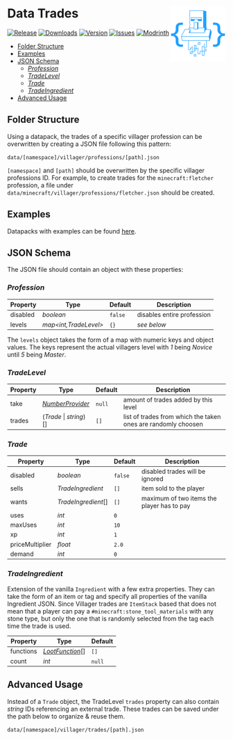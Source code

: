 [ISSUES]: https://github.com/PssbleTrngle/DataTrades/issues

[DOWNLOAD]: https://www.curseforge.com/minecraft/mc-mods/data-trades/files

[CURSEFORGE]: https://www.curseforge.com/minecraft/mc-mods/data-trades

[MODRINTH]: https://modrinth.com/mod/data-trades

# Data Trades <!-- modrinth_exclude.start --> <img src="https://raw.githubusercontent.com/PssbleTrngle/DataTrades/1.19/common/src/main/resources/assets/data_trades/icon.svg" align="right" height="128" />

[![Release](https://img.shields.io/github/v/release/PssbleTrngle/DataTrades?label=Version&sort=semver)][DOWNLOAD]
[![Downloads](https://cf.way2muchnoise.eu/full_890866_downloads.svg)][CURSEFORGE]
[![Version](https://cf.way2muchnoise.eu/versions/890866.svg)][DOWNLOAD]
[![Issues](https://img.shields.io/github/issues/PssbleTrngle/DataTrades?label=Issues)][ISSUES]
[![Modrinth](https://img.shields.io/modrinth/dt/nm1MuVrD?color=green&logo=modrinth&logoColor=green)][MODRINTH]

* [Folder Structure](#folder-structure)
* [Examples](#examples)
* [JSON Schema](#json-schema)
    + [*Profession*](#profession)
    + [*TradeLevel*](#tradelevel)
    + [*Trade*](#trade)
    + [*TradeIngredient*](#tradeingredient)
* [Advanced Usage](#advanced-usage)

<!-- modrinth_exclude.end -->

## Folder Structure

Using a datapack, the trades of a specific villager profession can be overwritten by creating a JSON file following this
pattern:

```
data/[namespace]/villager/professions/[path].json
```

`[namespace]` and `[path]` should be overwritten by the specific villager professions ID.
For example, to create trades for the `minecraft:fletcher` profession,
a file under `data/minecraft/villager/professions/fletcher.json` should be created.

## Examples

Datapacks with examples can be found [here](https://github.com/PssbleTrngle/DataTrades/tree/1.19/datapacks).

## JSON Schema

The JSON file should contain an object with these properties:

### *Profession*

| Property | Type                  | Default | Description                |
|----------|-----------------------|---------|----------------------------|
| disabled | *boolean*             | `false` | disables entire profession |
| levels   | *map<int,TradeLevel>* | `{}`    | *see below*                |

The `levels` object takes the form of a map with numeric keys and object values.
The keys represent the actual villagers level with *1* being *Novice* until *5* being *Master*.

### *TradeLevel*

| Property | Type                                                                                  | Default | Description                                                   |
|----------|---------------------------------------------------------------------------------------|---------|---------------------------------------------------------------|
| take     | *[NumberProvider](https://minecraft.fandom.com/wiki/Configured_feature/int_provider)* | `null`  | amount of trades added by this level                          |
| trades   | (*Trade* \| *string*)[]                                                               | `[]`    | list of trades from which the taken ones are randomly choosen |

### *Trade*

| Property        | Type                | Default | Description                                |
|-----------------|---------------------|---------|--------------------------------------------|
| disabled        | *boolean*           | `false` | disabled trades will be ignored            |
| sells           | *TradeIngredient*   | `[]`    | item sold to the player                    |
| wants           | *TradeIngredient*[] | `[]`    | maximum of two items the player has to pay |
| uses            | *int*               | `0`     |                                            |
| maxUses         | *int*               | `10`    |                                            |
| xp              | *int*               | `1`     |                                            |
| priceMultiplier | *float*             | `2.0`   |                                            |
| demand          | *int*               | `0`     |                                            |

### *TradeIngredient*

Extension of the vanilla `Ingredient` with a few extra properties. 
They can take the form of an item or tag and specify all properties of the vanilla Ingredient JSON.
Since Villager trades are `ItemStack` based that does not mean that a player can pay a `#minecraft:stone_tool_materials` 
with any stone type, but only the one that is randomly selected from the tag each time the trade is used.

| Property  | Type                                                                | Default |
|-----------|---------------------------------------------------------------------|---------|
| functions | *[LootFunction](https://minecraft.fandom.com/wiki/Item_modifier)*[] | `[]`    |
| count     | *int*                                                               | `null`  |

## Advanced Usage

Instead of a `Trade` object, the TradeLevel `trades` property can also contain *string* IDs referencing an external
trade.
These trades can be saved under the path below to organize & reuse them.

```
data/[namespace]/villager/trades/[path].json
```